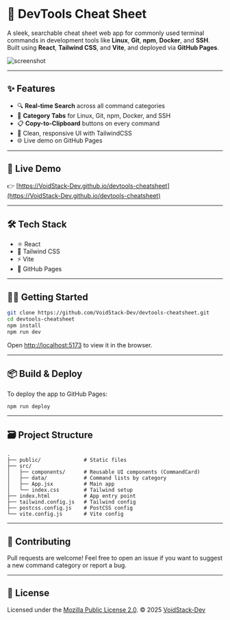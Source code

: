 # 🚀 DevTools Cheat Sheet

A sleek, searchable cheat sheet web app for commonly used terminal commands in development tools like **Linux**, **Git**, **npm**, **Docker**, and **SSH**. Built using **React**, **Tailwind CSS**, and **Vite**, and deployed via **GitHub Pages**.

![screenshot](https://VoidStack-Dev.github.io/devtools-cheatsheet/vite.svg)

---

## ✨ Features

* 🔍 **Real-time Search** across all command categories
* 📂 **Category Tabs** for Linux, Git, npm, Docker, and SSH
* 📋 **Copy-to-Clipboard** buttons on every command
* 🎯 Clean, responsive UI with TailwindCSS
* 🌐 Live demo on GitHub Pages

---

## 🚀 Live Demo

👉 [https://VoidStack-Dev.github.io/devtools-cheatsheet](https://VoidStack-Dev.github.io/devtools-cheatsheet)

---

## 🛠️ Tech Stack

* ⚛️ React
* 🎨 Tailwind CSS
* ⚡ Vite
* 🚀 GitHub Pages

---

## 🧑‍💻 Getting Started

```bash
git clone https://github.com/VoidStack-Dev/devtools-cheatsheet.git
cd devtools-cheatsheet
npm install
npm run dev
```

Open [http://localhost:5173](http://localhost:5173) to view it in the browser.

---

## 📦 Build & Deploy

To deploy the app to GitHub Pages:

```bash
npm run deploy
```

---

## 🗃️ Project Structure

```
.
├── public/              # Static files
├── src/
│   ├── components/      # Reusable UI components (CommandCard)
│   ├── data/            # Command lists by category
│   ├── App.jsx          # Main app
│   └── index.css        # Tailwind setup
├── index.html           # App entry point
├── tailwind.config.js   # Tailwind config
├── postcss.config.js    # PostCSS config
└── vite.config.js       # Vite config
```

---

## 🤝 Contributing

Pull requests are welcome!
Feel free to open an issue if you want to suggest a new command category or report a bug.

---

## 📜 License

Licensed under the [Mozilla Public License 2.0](https://github.com/VoidStack-Dev/devtools-cheatsheet/blob/main/LICENSE).
© 2025 [VoidStack-Dev](https://github.com/VoidStack-Dev)
